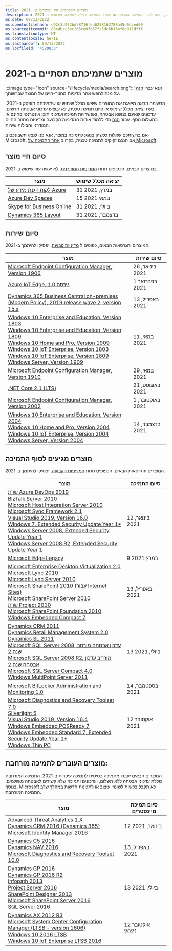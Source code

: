 ```yaml
---
title: מוצרים המסיימים את תמיכתם ב- 2021
description: גלו באילו מוצרים לא יעשה עוד שימוש, יגיעו לסוף התמיכה הטכנית או יעברו מתמיכה רגילה לתמיכה מורחבת ב-2021.
ms.date: 09/13/2022
ms.openlocfilehash: d92c5d932bd58716fea6238162788a45d0dced00
ms.sourcegitcommit: 83c4bec3ec265ce0fb67fc5dc6b134f8e011dfff
ms.translationtype: HT
ms.contentlocale: he-IL
ms.lasthandoff: 09/13/2022
ms.locfileid: "4520833"
---
```

# <a name="products-ending-support-in-2021"></a>מוצרים שתמיכתם תסתיים ב-2021

:::image type="icon" source="/lifecycle/media/search.png":::
אנא עברו [הנה](/lifecycle/products/) על מנת לחפש אחר מדיניות מחזור-חיים של המוצר שברשותך.

הרשימה הבאה מייצגת את המוצרים שיצאו מכלל שימוש או שתמיכתם תופסק ב-2021. בעת יציאה מכלל שימוש או סיום תמיכה טכנית, לא יבוצעו עדכוני אבטחה חדשים, עדכונים שאינם בנושא אבטחה, ואפשרויות תמיכה ועדכוני תוכן אינטרנטי בחינם או בתשלום נוסף. עבור [הנה](/lifecycle/overview/product-end-of-support-overview) כדי ללמוד אודות המדיניות הקבועה ומדיניות מחזור החיים המודרני וחבילות שירות.

אם ברשותכם שאלות כלשהן בנוגע לתמיכה במוצר, אנא פנו לנציג חשבונכם ב- Microsoft. אם הנכם זקוקים לתמיכה טכנית, בקרו ב [אתר התמיכה של Microsoft](https://support.microsoft.com/contactus/?ws=support).

## <a name="product-retirements"></a>סיום חיי מוצר

במוצרים הבאים, הכפופים תחת [המדיניות המודרנית](/lifecycle/policies/modern), לא יעשה עוד שימוש ב-2021.

| מוצר | יציאה מכלל שימוש |
| --- | --- |
| [לקוח הגנת מידע של Azure](/lifecycle/products/azure-information-protection-classic-client?branch=live)<br> | 31 במרץ, 2021 |
| [Azure Dev Spaces](/lifecycle/products/azure-dev-spaces?branch=live)<br> | 15 במאי 2021 |
| [Skype for Business Online](/lifecycle/products/skype-for-business-online?branch=live)<br> | 31 ביולי, 2021 |
| [Dynamics 365 Layout](/lifecycle/products/dynamics-365-layout?branch=live)<br> | 31 בדצמבר, 2021 |


## <a name="release-end-of-servicing"></a>סיום שירות

המוצרים והגרסאות הבאים, כפופים ל [מדיניות קבועה](/lifecycle/policies/modern), יפסיקו להיתמך ב-2021.

| מוצר | סיום שירות |
| --- | --- |
| [Microsoft Endpoint Configuration Manager, Version 1906](/lifecycle/products/microsoft-endpoint-configuration-manager?branch=live)<br> | 26 בינואר, 2021 |
| [Azure IoT Edge, גירסה 1.0](/lifecycle/products/azure-iot-edge?branch=live)<br> | 1 בפברואר 2021 |
| [Dynamics 365 Business Central on-premises (Modern Policy), 2019 release wave 2, version 15.x](/lifecycle/products/dynamics-365-business-central-onpremises-modern-policy?branch=live)<br> | 13 באפריל, 2021 |
| [Windows 10 Enterprise and Education, Version 1803](/lifecycle/products/windows-10-enterprise-and-education?branch=live)<br>[Windows 10 Enterprise and Education, Version 1809](/lifecycle/products/windows-10-enterprise-and-education?branch=live)<br>[Windows 10 Home and Pro, Version 1909](/lifecycle/products/windows-10-home-and-pro?branch=live)<br>[Windows 10 IoT Enterprise, Version 1803](/lifecycle/products/windows-10-iot-enterprise?branch=live)<br>[Windows 10 IoT Enterprise, Version 1809](/lifecycle/products/windows-10-iot-enterprise?branch=live)<br>[Windows Server, Version 1909](/lifecycle/products/windows-server?branch=live)<br> | 11 במאי, 2021 |
| [Microsoft Endpoint Configuration Manager, Version 1910](/lifecycle/products/microsoft-endpoint-configuration-manager?branch=live)<br> | 29 במאי, 2021 |
| [.NET Core 2.1 (LTS)](/lifecycle/products/microsoft-net-and-net-core?branch=live)<br> | 21 באוגוסט, 2021 |
| [Microsoft Endpoint Configuration Manager, Version 2002](/lifecycle/products/microsoft-endpoint-configuration-manager?branch=live)<br> | 1 באוקטובר, 2021 |
| [Windows 10 Enterprise and Education, Version 2004](/lifecycle/products/windows-10-enterprise-and-education?branch=live)<br>[Windows 10 Home and Pro, Version 2004](/lifecycle/products/windows-10-home-and-pro?branch=live)<br>[Windows 10 IoT Enterprise, Version 2004](/lifecycle/products/windows-10-iot-enterprise?branch=live)<br>[Windows Server, Version 2004](/lifecycle/products/windows-server?branch=live)<br> | 14 בדצמבר, 2021 |


## <a name="products-reaching-end-of-support"></a>מוצרים מגיעים לסוף התמיכה

המוצרים והגרסאות הבאים, הכפופים תחת [המדיניות הקבועה](/lifecycle/policies/fixed), יפסיקו להיתמך ב-2021.

| מוצר | סיום התמיכה |
| --- | --- |
| [שרת Azure DevOps 2019](/lifecycle/products/azure-devops-server-2019?branch=live)<br>[BizTalk Server 2010](/lifecycle/products/biztalk-server-2010?branch=live)<br>[Microsoft Host Integration Server 2010](/lifecycle/products/microsoft-host-integration-server-2010?branch=live)<br>[Microsoft Sync Framework 2.1](/lifecycle/products/microsoft-sync-framework-21?branch=live)<br>[Visual Studio 2019, Version 16.0](/lifecycle/products/visual-studio-2019?branch=live)<br>[Windows 7, Extended Security Update Year 1*](/lifecycle/products/windows-7?branch=live)<br>[Windows Server 2008, Extended Security Update Year 1](/lifecycle/products/windows-server-2008?branch=live)<br>[Windows Server 2008 R2, Extended Security Update Year 1](/lifecycle/products/windows-server-2008-r2?branch=live)<br> | 12 בינואר, 2021 |
| [Microsoft Edge Legacy](/lifecycle/products/microsoft-edge-legacy?branch=live)<br> | 9 במרץ 2021 |
| [Microsoft Enterprise Desktop Virtualization 2.0](/lifecycle/products/microsoft-enterprise-desktop-virtualization-20?branch=live)<br>[Microsoft Lync 2010](/lifecycle/products/microsoft-lync-2010?branch=live)<br>[Microsoft Lync Server 2010](/lifecycle/products/microsoft-lync-server-2010?branch=live)<br>[Microsoft SharePoint 2010 (עבור Internet Sites)](/lifecycle/products/microsoft-sharepoint-2010?branch=live)<br>[Microsoft SharePoint Server 2010](/lifecycle/products/microsoft-sharepoint-server-2010?branch=live)<br>[שרת Project 2010](/lifecycle/products/project-server-2010?branch=live)<br>[Microsoft SharePoint Foundation 2010](/lifecycle/products/sharepoint-foundation-2010?branch=live)<br>[Windows Embedded Compact 7](/lifecycle/products/windows-embedded-compact-7?branch=live)<br> | 13 באפריל, 2021 |
| [Dynamics CRM 2011](/lifecycle/products/dynamics-crm-2011?branch=live)<br>[Dynamics Retail Management System 2.0](/lifecycle/products/dynamics-retail-management-system-20?branch=live)<br>[Dynamics SL 2011](/lifecycle/products/dynamics-sl-2011?branch=live)<br>[Microsoft SQL Server 2008, עדכון אבטחה מורחב שנה 2](/lifecycle/products/microsoft-sql-server-2008?branch=live)<br>[Microsoft SQL Server 2008 R2, מורחב עדכון אבטחה שנה 2](/lifecycle/products/microsoft-sql-server-2008-r2?branch=live)<br>[Microsoft SQL Server Compact 4.0](/lifecycle/products/microsoft-sql-server-compact-40?branch=live)<br>[Windows MultiPoint Server 2011](/lifecycle/products/windows-multipoint-server-2011?branch=live)<br> | 13 ביולי, 2021 |
| [Microsoft BitLocker Administration and Monitoring 1.0](/lifecycle/products/microsoft-bitlocker-administration-and-monitoring-10?branch=live)<br> | 14 בספטמבר, 2021 |
| [Microsoft Diagnostics and Recovery Toolset 7.0](/lifecycle/products/microsoft-diagnostics-and-recovery-toolset-70?branch=live)<br>[Silverlight 5](/lifecycle/products/silverlight-5?branch=live)<br>[Visual Studio 2019, Version 16.4](/lifecycle/products/visual-studio-2019?branch=live)<br>[Windows Embedded POSReady 7](/lifecycle/products/windows-embedded-posready-7?branch=live)<br>[Windows Embedded Standard 7, Extended Security Update Year 1*](/lifecycle/products/windows-embedded-standard-7?branch=live)<br>[Windows Thin PC](/lifecycle/products/windows-thin-pc?branch=live)<br> | 12 אוקטובר 2021‏ |


## <a name="products-moving-to-extended-support"></a>מוצרים העוברים לתמיכה מורחבת:

המוצרים הבאים יעברו מתמיכה בסיסית לתמיכה עיקרית ב-2021. התמיכה המורחבת כוללת עדכוני אבטחה ללא תשלום, ועדכונים ותמיכה שלא קשורים לאבטחה משולמים. בנוסף, Microsoft לא תקבל בקשות לשינויי עיצוב או לתכונות חדשות במהלך שלב התמיכה המורחבת.

| מוצר | סיום תמיכת מיינסטרים |
| --- | --- |
| [Advanced Threat Analytics 1.X](/lifecycle/products/advanced-threat-analytics-1x?branch=live)<br>[Dynamics CRM 2016 (Dynamics 365)](/lifecycle/products/dynamics-crm-2016-dynamics-365?branch=live)<br>[Microsoft Identity Manager 2016](/lifecycle/products/microsoft-identity-manager-2016?branch=live)<br> | 12 בינואר, 2021 |
| [Dynamics C5 2016](/lifecycle/products/dynamics-c5-2016?branch=live)<br>[Dynamics NAV 2016](/lifecycle/products/dynamics-nav-2016?branch=live)<br>[Microsoft Diagnostics and Recovery Toolset 10.0](/lifecycle/products/microsoft-diagnostics-and-recovery-toolset-100?branch=live)<br> | 13 באפריל, 2021 |
| [Dynamics GP 2016](/lifecycle/products/dynamics-gp-2016?branch=live)<br>[Dynamics GP 2016 R2](/lifecycle/products/dynamics-gp-2016-r2?branch=live)<br>[Infopath 2013](/lifecycle/products/infopath-2013?branch=live)<br>[Project Server 2016](/lifecycle/products/project-server-2016?branch=live)<br>[SharePoint Designer 2013](/lifecycle/products/sharepoint-designer-2013?branch=live)<br>[Microsoft SharePoint Server 2016](/lifecycle/products/sharepoint-server-2016?branch=live)<br>[SQL Server 2016](/lifecycle/products/sql-server-2016?branch=live)<br> | 13 ביולי, 2021 |
| [Dynamics AX 2012 R3](/lifecycle/products/dynamics-ax-2012-r3?branch=live)<br>[Microsoft System Center Configuration Manager (LTSB - version 1606)](/lifecycle/products/microsoft-system-center-configuration-manager-ltsb-version-1606?branch=live)<br>[Windows 10 2016 LTSB](/lifecycle/products/windows-10-2016-ltsb?branch=live)<br>[Windows 10 IoT Enterprise LTSB 2016](/lifecycle/products/windows-10-iot-enterprise-ltsb-2016?branch=live)<br> | 12 אוקטובר 2021‏ |
